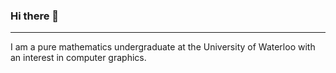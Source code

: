### Hi there 👋
---

I am a pure mathematics undergraduate at the University of Waterloo with an interest in computer graphics.
